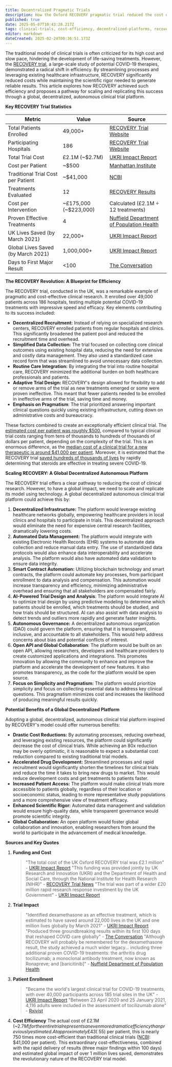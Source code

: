 ```yaml
---
title: Decentralized Pragmatic Trials
description: How the Oxford RECOVERY pragmatic trial reduced the cost of clinical research by 80X
published: true
date: 2025-05-07T10:43:28.217Z
tags: clinical-trials, cost-efficiency, decentralized-platforms, recovery-trial
editor: markdown
dateCreated: 2025-02-24T00:36:51.173Z
---
```



The traditional model of clinical trials is often criticized for its high cost and slow pace, hindering the development of life-saving treatments. However, the [RECOVERY trial](https://www.recoverytrial.net/), a large-scale study of potential COVID-19 therapies, demonstrated a radical shift in efficiency. By streamlining processes and leveraging existing healthcare infrastructure, RECOVERY significantly reduced costs while maintaining the scientific rigor needed to generate reliable results. This article explores how RECOVERY achieved such efficiency and proposes a pathway for scaling and replicating this success through a global, decentralized, autonomous clinical trial platform.

**Key RECOVERY Trial Statistics**

| Metric | Value | Source |
|--------|--------|---------|
| Total Patients Enrolled | 49,000+ | [RECOVERY Trial Website](https://www.recoverytrial.net/) |
| Participating Hospitals | 186 | [RECOVERY Trial Website](https://www.recoverytrial.net/) |
| Total Trial Cost | £2.1M (~$2.7M) | [UKRI Impact Report](https://www.ukri.org/who-we-are/how-we-are-doing/research-outcomes-and-impact/mrc/recovery-trial-identifies-covid-19-treatments/) |
| Cost per Patient | ~$500 | [Manhattan Institute](https://manhattan.institute/article/slow-costly-clinical-trials-drag-down-biomedical-breakthroughs) |
| Traditional Trial Cost per Patient | ~$41,000 | [NCBI](https://www.ncbi.nlm.nih.gov/pmc/articles/PMC7295430/) |
| Treatments Evaluated | 12 | [RECOVERY Results](https://www.recoverytrial.net/results) |
| Cost per Intervention | ~£175,000 (~$223,000) | Calculated (£2.1M ÷ 12 treatments) |
| Proven Effective Treatments | 4 | [Nuffield Department of Population Health](https://www.ndph.ox.ac.uk/news/recovery-trial-celebrates-two-year-anniversary-of-life-saving-dexamethasone-result) |
| UK Lives Saved (by March 2021) | 22,000+ | [UKRI Impact Report](https://www.ukri.org/who-we-are/how-we-are-doing/research-outcomes-and-impact/mrc/recovery-trial-identifies-covid-19-treatments/) |
| Global Lives Saved (by March 2021) | 1,000,000+ | [UKRI Impact Report](https://www.ukri.org/who-we-are/how-we-are-doing/research-outcomes-and-impact/mrc/recovery-trial-identifies-covid-19-treatments/) |
| Days to First Major Result | <100 | [The Conversation](https://theconversation.com/the-inside-story-of-recovery-how-the-worlds-largest-covid-19-trial-transformed-treatment-and-what-it-could-do-for-other-diseases-184772) |

**The RECOVERY Revolution: A Blueprint for Efficiency**

The RECOVERY trial, conducted in the UK, was a remarkable example of pragmatic and cost-effective clinical research. It enrolled over 49,000 patients across 186 hospitals, testing multiple potential COVID-19 treatments with impressive speed and efficacy. Key elements contributing to its success included:

*   **Decentralized Recruitment:** Instead of relying on specialized research centers, RECOVERY enrolled patients from regular hospitals and clinics. This significantly broadened the patient pool and reduced the recruitment time and overhead.
*   **Simplified Data Collection:** The trial focused on collecting core clinical outcomes using existing hospital data, reducing the need for extensive and costly data management. They also used a standardized case record form that was streamlined to avoid unnecessary data collection.
*   **Routine Care Integration:** By integrating the trial into routine hospital care, RECOVERY minimized the additional burden on both healthcare professionals and patients.
*   **Adaptive Trial Design:** RECOVERY's design allowed for flexibility to add or remove arms of the trial as new treatments emerged or some were proven ineffective. This meant that fewer patients needed to be enrolled in ineffective arms of the trial, saving time and money.
*   **Emphasis on Pragmatism**: The trial prioritized answering important clinical questions quickly using existing infrastructure, cutting down on administrative costs and bureaucracy.

These factors combined to create an exceptionally efficient clinical trial. The [estimated cost per patient was roughly $500](https://manhattan.institute/article/new-issue-brief-slow-costly-clinical-trials-drag-down-biomedical-breakthroughs), compared to typical clinical trial costs ranging from tens of thousands to hundreds of thousands of dollars per patient, depending on the complexity of the trial. This is an enormous difference, as the [median cost of a clinical trial for a new therapeutic is around $41,000 per patient](https://www.ncbi.nlm.nih.gov/pmc/articles/PMC7295430/). Moreover, it is estimated that the RECOVERY trial [saved hundreds of thousands of lives](https://pmc.ncbi.nlm.nih.gov/articles/PMC8940185/) by rapidly determining that steroids are effective in treating severe COVID-19.

**Scaling RECOVERY: A Global Decentralized Autonomous Platform**

The RECOVERY trial offers a clear pathway to reducing the cost of clinical research. However, to have a global impact, we need to scale and replicate its model using technology. A global decentralized autonomous clinical trial platform could achieve this by:

1.  **Decentralized Infrastructure:** The platform would leverage existing healthcare networks globally, empowering healthcare providers in local clinics and hospitals to participate in trials. This decentralized approach would eliminate the need for expensive central research facilities, dramatically lowering costs.
2.  **Automated Data Management:** The platform would integrate with existing Electronic Health Records (EHR) systems to automate data collection and reduce manual data entry. The use of standardized data protocols would also enhance data interoperability and accelerate analysis. The platform would also have automated data validation to ensure data integrity.
3.  **Smart Contract Automation:** Utilizing blockchain technology and smart contracts, the platform could automate key processes, from participant enrollment to data analysis and compensation. This automation would increase transparency and efficiency, minimizing administrative overhead and ensuring that all stakeholders are compensated fairly.
4.  **AI-Powered Trial Design and Analysis**: The platform would integrate AI to optimize trial design by using predictive modeling to determine which patients should be enrolled, which treatments should be studied, and how trials should be structured. AI can also assist with data analysis to detect trends and outliers more rapidly and generate faster insights.
5.  **Autonomous Governance:** A decentralized autonomous organization (DAO) could govern the platform, ensuring that it is transparent, inclusive, and accountable to all stakeholders. This would help address concerns about bias and potential conflicts of interest.
6.  **Open API and Global Collaboration**: The platform would be built on an open API, allowing researchers, developers and healthcare providers to create customized applications and integrations. This promotes innovation by allowing the community to enhance and improve the platform and accelerate the development of new features. It also promotes transparency, as the code for the platform would be open source.
7.  **Focus on Simplicity and Pragmatism:** The platform would prioritize simplicity and focus on collecting essential data to address key clinical questions. This pragmatism minimizes cost and increases the likelihood of producing meaningful results quickly.

**Potential Benefits of a Global Decentralized Platform**

Adopting a global, decentralized, autonomous clinical trial platform inspired by RECOVERY's model could offer numerous benefits:

*   **Drastic Cost Reductions:** By automating processes, reducing overhead, and leveraging existing resources, the platform could significantly decrease the cost of clinical trials. While achieving an 80x reduction may be overly optimistic, it is reasonable to expect a substantial cost reduction compared to existing traditional trial models.
*   **Accelerated Drug Development:** Streamlined processes and rapid recruitment would significantly shorten the timelines for clinical trials and reduce the time it takes to bring new drugs to market. This would reduce development costs and get treatments to patients faster.
*   **Increased Patient Access:** The platform would make clinical trials more accessible to patients globally, regardless of their location or socioeconomic status, leading to more representative study populations and a more comprehensive view of treatment efficacy.
*   **Enhanced Scientific Rigor:** Automated data management and validation would ensure high-quality data, while transparent governance would promote scientific integrity.
*   **Global Collaboration:** An open platform would foster global collaboration and innovation, enabling researchers from around the world to participate in the advancement of medical knowledge.

**Sources and Key Quotes**

1. **Funding and Cost**
   > "The total cost of the UK Oxford RECOVERY trial was £2.1 million" - [UKRI Impact Report](https://www.ukri.org/who-we-are/how-we-are-doing/research-outcomes-and-impact/mrc/recovery-trial-identifies-covid-19-treatments/)
   > "This funding was provided jointly by UK Research and Innovation (UKRI) and the Department of Health and Social Care, through the National Institute for Health Research (NIHR)" - [RECOVERY Trial News](https://www.recoverytrial.net/news/update)
   > "The trial was part of a wider £20 million rapid research response investment by the UK Government" - [UKRI Impact Report](https://www.ukri.org/who-we-are/how-we-are-doing/research-outcomes-and-impact/mrc/recovery-trial-identifies-covid-19-treatments/)

2. **Trial Impact**
   > "Identified dexamethasone as an effective treatment, which is estimated to have saved around 22,000 lives in the UK and one million lives globally by March 2021" - [UKRI Impact Report](https://www.ukri.org/who-we-are/how-we-are-doing/research-outcomes-and-impact/mrc/recovery-trial-identifies-covid-19-treatments/)
   > "Produced three groundbreaking results within its first 100 days that reshaped COVID care globally" - [The Conversation](https://theconversation.com/the-inside-story-of-recovery-how-the-worlds-largest-covid-19-trial-transformed-treatment-and-what-it-could-do-for-other-diseases-184772)
   > "Although RECOVERY will probably be remembered for the dexamethasone result, the study achieved a much wider legacy... including three additional proven COVID-19 treatments: the arthritis drug tocilizumab; a monoclonal antibody treatment, now known as Ronapreve; and [baricitinib]" - [Nuffield Department of Population Health](https://www.ndph.ox.ac.uk/news/recovery-trial-celebrates-two-year-anniversary-of-life-saving-dexamethasone-result)

3. **Patient Enrollment**
   > "Became the world's largest clinical trial for COVID-19 treatments, with over 40,000 participants across 185 trial sites in the UK" - [UKRI Impact Report](https://www.ukri.org/who-we-are/how-we-are-doing/research-outcomes-and-impact/mrc/recovery-trial-identifies-covid-19-treatments/)
   > "Between 23 April 2020 and 25 January 2021, 4,116 adults were included in the assessment of tocilizumab alone" - [Rxivist](https://rxivist.org/papers/129041)

4. **Cost Efficiency**
   The actual cost of £2.1M (~$2.7M) for the entire trial represents an even more dramatic efficiency than previously estimated. At approximately £43 (~$55) per patient, this is nearly 750 times more cost-efficient than traditional clinical trials ([NCBI](https://www.ncbi.nlm.nih.gov/pmc/articles/PMC7295430/): $41,000 per patient). This extraordinary cost-effectiveness, combined with the rapid delivery of results (three major findings within 100 days) and estimated global impact of over 1 million lives saved, demonstrates the revolutionary nature of the RECOVERY trial model.

